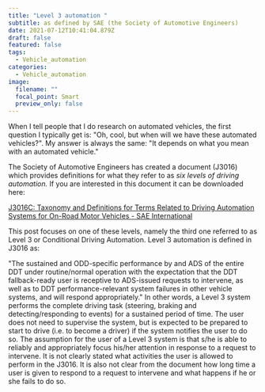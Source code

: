 ```yaml
---
title: "Level 3 automation "
subtitle: as defined by SAE (the Society of Automotive Engineers)
date: 2021-07-12T10:41:04.879Z
draft: false
featured: false
tags:
  - Vehicle_automation
categories:
  - Vehicle_automation
image:
  filename: ""
  focal_point: Smart
  preview_only: false
---
```

When I tell people that I do research on automated vehicles, the first question I typically get is: "Oh, cool, but when will we have these automated vehicles?". My answer is always the same: "It depends on what you mean with an automated vehicle." 

The Society of Automotive Engineers has created a document (J3016) which provides definitions for what they refer to as *six levels of driving automation.* If you are interested in this document it can be downloaded here: <!--StartFragment-->

[J3016C: Taxonomy and Definitions for Terms Related to Driving Automation Systems for On-Road Motor Vehicles - SAE International](https://www.sae.org/standards/content/j3016_202104)

<!--EndFragment-->

This post focuses on one of these levels, namely the third one referred to as Level 3 or Conditional Driving Automation. Level 3 automation is defined in J3016 as: 

"The sustained and ODD-specific performance by and ADS of the entire DDT under routine/normal operation with the expectation that the DDT fallback-ready user is receptive to ADS-issued requests to intervene, as well as to DDT performance-relevant system failures in other vehicle systems, and will respond appropriately." In other words, a Level 3 system performs the complete driving task (steering, braking and detecting/responding to events) for a sustained period of time. The user does not need to supervise the system, but is expected to be prepared to start to drive (i.e. to become a driver) if the system notifies the user to do so. The assumption for the user of a Level 3 system is that s/he is able to reliably and appropriately focus his/her attention in response to a request to intervene. It is not clearly stated what activities the user is allowed to perform in the J3016. It is also not clear from the document how long time a user is given to respond to a request to intervene and what happens if he or she fails to do so.